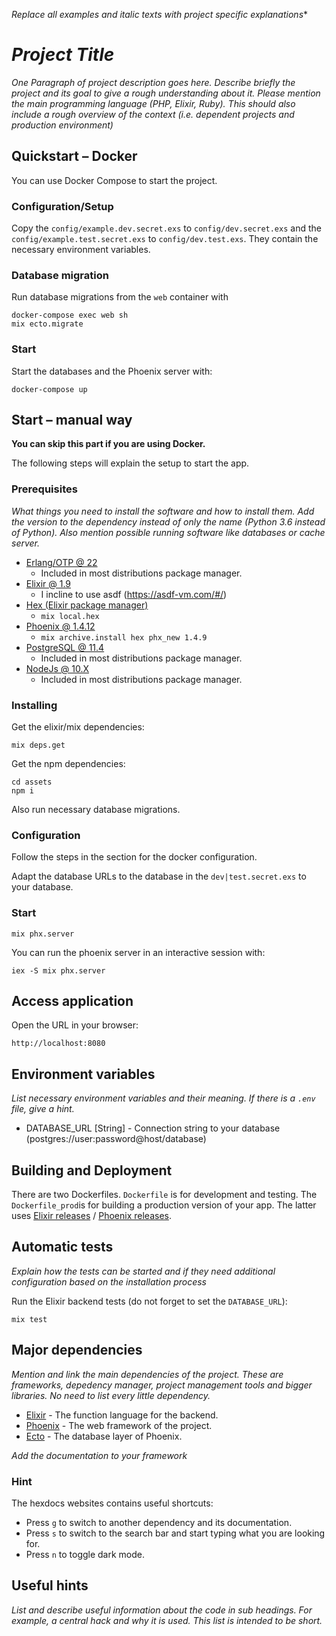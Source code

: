*Replace all examples and italic texts with project specific explanations**

# _Project Title_

_One Paragraph of project description goes here. Describe briefly the project and its goal to give a rough understanding about it. Please mention the main programming language (PHP, Elixir, Ruby). This should also include a rough overview of the context (i.e. dependent projects and production environment)_

## Quickstart – Docker

You can use Docker Compose to start the project.

### Configuration/Setup

Copy the `config/example.dev.secret.exs` to `config/dev.secret.exs` and the `config/example.test.secret.exs` to 
`config/dev.test.exs`. They contain the necessary environment variables.

### Database migration

Run database migrations from the `web` container with

    docker-compose exec web sh
    mix ecto.migrate

### Start

Start the databases and the Phoenix server with: 

    docker-compose up

## Start – manual way

**You can skip this part if you are using Docker.**

The following steps will explain the setup to start the app.

### Prerequisites

_What things you need to install the software and how to install them. Add the version to the dependency instead of only the name (Python 3.6 instead of Python). Also mention possible running software like databases or cache server._

- [Erlang/OTP @ 22](https://www.erlang.org/)
    - Included in most distributions package manager.
- [Elixir @ 1.9](https://elixir-lang.org/)
    - I incline to use asdf (https://asdf-vm.com/#/)
- [Hex (Elixir package manager)](https://hex.pm/)
    - `mix local.hex`
- [Phoenix @ 1.4.12](https://hexdocs.pm/phoenix/installation.html)
    - `mix archive.install hex phx_new 1.4.9`
- [PostgreSQL @ 11.4](https://www.postgresql.org/)
    - Included in most distributions package manager.
- [NodeJs @ 10.X](https://nodejs.org/en/)
    - Included in most distributions package manager.

### Installing

Get the elixir/mix dependencies:

    mix deps.get
    
Get the npm dependencies:

    cd assets
    npm i

Also run necessary database migrations.

### Configuration

Follow the steps in the section for the docker configuration.

Adapt the database URLs to the database in the `dev|test.secret.exs` to your database. 

### Start

    mix phx.server

You can run the phoenix server in an interactive session with:

    iex -S mix phx.server

## Access application

Open the URL in your browser:

    
    http://localhost:8080
    

## Environment variables

_List necessary environment variables and their meaning. If there is a `.env` file, give a hint._

  - DATABASE_URL [String] - Connection string to your database (postgres://user:password@host/database)

## Building and Deployment

There are two Dockerfiles. `Dockerfile` is for development and testing. The `Dockerfile_prod`is for building a 
production version of your app. The latter uses [Elixir releases](https://hexdocs.pm/mix/Mix.Tasks.Release.html) /
[Phoenix releases](https://hexdocs.pm/phoenix/releases.html).

## Automatic tests

_Explain how the tests can be started and if they need additional configuration based on the installation process_

Run the Elixir backend tests (do not forget to set the `DATABASE_URL`):

    mix test    

## Major dependencies

_Mention and link the main dependencies of the project. These are frameworks, depedency manager, project management tools and bigger libraries. No need to list every little dependency._

- [Elixir](https://hexdocs.pm/elixir/Kernel.html) - The function language for the backend.
- [Phoenix](https://hexdocs.pm/phoenix/overview.html) - The web framework of the project.
- [Ecto](https://hexdocs.pm/ecto/Ecto.html) - The database layer of Phoenix. 

_Add the documentation to your framework_

### Hint 

The hexdocs websites contains useful shortcuts: 

  - Press `g` to switch to another dependency and its documentation. 
  - Press `s` to switch to the search bar and start typing what you are looking for.
  - Press `n` to toggle dark mode.

## Useful hints

_List and describe useful information about the code in sub headings. For example, a central hack and why it is used. This list is intended to be short._
